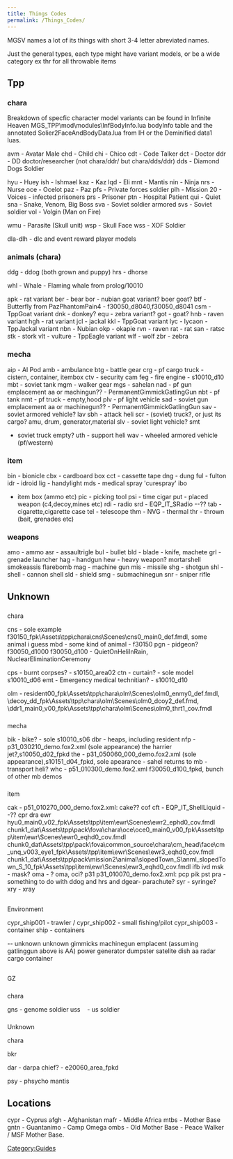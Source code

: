 ```yaml
---
title: Things Codes
permalink: /Things_Codes/
---
```


MGSV names a lot of its things with short 3-4 letter abreviated names.

Just the general types, each type might have variant models, or be a
wide category ex thr for all throwable items

## Tpp

### chara

Breakdown of specfic character model variants can be found in Infinite
Heaven MGS_TPP\\mod\\modules\\InfBodyInfo.lua bodyInfo table and the
annotated Solier2FaceAndBodyData.lua from IH or the Deminified data1
luas.

avm - Avatar Male chd - Child chi - Chico cdt - Code Talker dct - Doctor
ddr - DD doctor/researcher (not chara/ddr/ but chara/dds/ddr) dds -
Diamond Dogs Soldier

hyu - Huey ish - Ishmael kaz - Kaz lqd - Eli mnt - Mantis nin - Ninja
nrs - Nurse oce - Ocelot paz - Paz pfs - Private forces soldier plh -
Mission 20 - Voices - infected prisoners prs - Prisoner ptn - Hospital
Patient qui - Quiet sna - Snake, Venom, Big Boss sva - Soviet soldier
armored svs - Soviet soldier vol - Volgin (Man on Fire)

wmu - Parasite (Skull unit) wsp - Skull Face wss - XOF Soldier

dla-dlh - dlc and event reward player models

### animals (chara)

ddg - ddog (both grown and puppy) hrs - dhorse

whl - Whale - Flaming whale from prolog/10010

apk - rat variant ber - bear bor - nubian goat variant? boer goat? btf -
Butterfly from PazPhantomPain4 - f30050_d8040,f30050_d8041 csm -
TppGoat variant dnk - donkey? equ - zebra variant? got - goat? hnb -
raven variant hgh - rat variant jcl - jackal kkl - TppGoat variant lyc -
lycaon - TppJackal variant nbn - Nubian okp - okapie rvn - raven rat -
rat san - ratsc stk - stork vlt - vulture - TppEagle variant wlf - wolf
zbr - zebra

### mecha

aip - AI Pod amb - ambulance btg - battle gear crg - pf cargo truck -
cistern, container, itembox ctv - security cam feg - fire engine -
s10010_d10 mbt - soviet tank mgm - walker gear mgs - sahelan nad - pf
gun emplacement aa or machingun?? - PermanentGimmickGatlingGun nbt - pf
tank nmt - pf truck - empty,hood plv - pf light vehicle sad - soviet gun
emplacement aa or machinegun?? - PermanentGimmickGatlingGun sav - soviet
armored vehicle? lav sbh - attack heli scr - (soviet) truck?, or just
its cargo? amu, drum, generator,material slv - soviet light vehicle? smt
- soviet truck empty? uth - support heli wav - wheeled armored vehicle
(pf/western)

### item

bin - bionicle cbx - cardboard box cct - cassette tape dng - dung ful -
fulton idr - idroid lig - handylight mds - medical spray 'curespray' ibo
- item box (ammo etc) pic - picking tool psi - time cigar put - placed
weapon (c4,decoy,mines etc) rdi - radio srd - EQP_IT_SRadio --?? tab -
cigarette,cigarette case tel - telescope thm - NVG - thermal thr -
thrown (bait, grenades etc)

### weapons

amo - ammo asr - assaultrigle bul - bullet bld - blade - knife, machete
grl - grenade launcher hag - handgun hew - heavy weapon? mortarshell
smokeassis flarebomb mag - machine gun mis - missile shg - shotgun shl -
shell - cannon shell sld - shield smg - submachinegun snr - sniper rifle

## Unknown

###
chara

cns - sole example
f30150_fpk\\Assets\\tpp\\chara\\cns\\Scenes\\cns0_main0_def.fmdl,
some animal i guess mbd - some kind of animal - f30150 pgn - pidgeon?
f30050_d1000 f30050_d100 - QuietOnHeliInRain,
NuclearEliminationCeremony

cps - burnt corpses? - s10150_area02 ctn - curtain? - sole model
s10010_d06 emt - Emergency medical technitian? - s10010_d10

olm -
resident00_fpk\\Assets\\tpp\\chara\\olm\\Scenes\\olm0_enmy0_def.fmdl,
\\decoy_dd_fpk\\Assets\\tpp\\chara\\olm\\Scenes\\olm0_dcoy2_def.fmd,
\\ddr1_main0_v00_fpk\\Assets\\tpp\\chara\\olm\\Scenes\\olm0_thrt1_cov.fmdl

###
mecha

bik - bike? - sole s10010_s06 dbr - heaps, including resident nfp -
p31_030210_demo.fox2.xml (sole appearance) the harrier
jet?,s10050_d02_fpkd the - p31_050060_000_demo.fox2.xml (sole
appearance),s10151_d04_fpkd, sole apearance - sahel returns to mb -
transport heli? whc - p51_010300_demo.fox2.xml f30050_d100_fpkd,
bunch of other mb demos

###
item

cak - p51_010270_000_demo.fox2.xml: cake?? cof cft -
EQP_IT_ShellLiquid --?? cpr dra ewr
hyu0_main0_v02_fpk\\Assets\\tpp\\item\\ewr\\Scenes\\ewr2_ephd0_cov.fmdl
chunk1_dat\\Assets\\tpp\\pack\\fova\\chara\\oce\\oce0_main0_v00_fpk\\Assets\\tpp\\item\\ewr\\Scenes\\ewr0_eqhd0_cov.fmdl
chunk0_dat\\Assets\\tpp\\pack\\fova\\common_source\\chara\\cm_head\\face\\cm_unq_v003_eye1_fpk\\Assets\\tpp\\item\\ewr\\Scenes\\ewr3_eqhd0_cov.fmdl
chunk1_dat\\Assets\\tpp\\pack\\mission2\\animal\\slopedTown_S\\anml_slopedTown_S_10_fpk\\Assets\\tpp\\item\\ewr\\Scenes\\ewr3_eqhd0_cov.fmdl
ifb ivd msk - mask? oma - ? oma, oci? p31 p31_010070_demo.fox2.xml:
pcp pik pst pra - something to do with ddog and hrs and dgear-
parachute? syr - syringe? xry - xray

##
Environment

cypr_ship001 - trawler / cypr_ship002 - small fishing/pilot
cypr_ship003 - container ship - containers

\-- unknown unknown gimmicks machinegun emplacent (assuming gatlinggun
above is AA) power generator dumpster satelite dish aa radar cargo
container

##
GZ

###
chara

gns - genome soldier uss    - us soldier

###
Unknown

chara

bkr

dar - darpa chief? - e20060_area_fpkd

psy - phsycho mantis

## Locations

cypr - Cyprus afgh - Afghanistan mafr - Middle Africa mtbs - Mother Base
gntn - Guantanimo - Camp Omega ombs - Old Mother Base - Peace Walker /
MSF Mother Base.

[Category:Guides](/Category:Guides "wikilink")